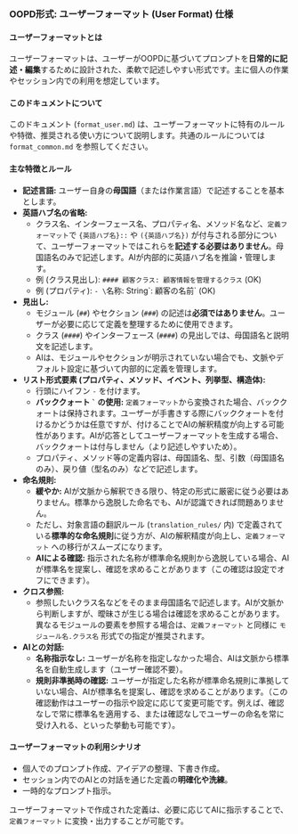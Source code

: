 ### OOPD形式: ユーザーフォーマット (User Format) 仕様

#### ユーザーフォーマットとは

ユーザーフォーマットは、ユーザーがOOPDに基づいてプロンプトを**日常的に記述・編集**するために設計された、柔軟で記述しやすい形式です。主に個人の作業やセッション内での利用を想定しています。

#### このドキュメントについて

このドキュメント (`format_user.md`) は、ユーザーフォーマットに特有のルールや特徴、推奨される使い方について説明します。共通のルールについては `format_common.md` を参照してください。

#### 主な特徴とルール

- **記述言語:** ユーザー自身の**母国語**（または作業言語）で記述することを基本とします。
- **英語ハブ名の省略:**
  - クラス名、インターフェース名、プロパティ名、メソッド名など、`定義フォーマット`で `{英語ハブ名}::` や `({英語ハブ名})` が付与される部分について、ユーザーフォーマットではこれらを**記述する必要はありません**。母国語名のみで記述します。AIが内部的に英語ハブ名を推論・管理します。
  - 例 (クラス見出し): `#### 顧客クラス: 顧客情報を管理するクラス` (OK)
  - 例 (プロパティ): `- \`名称: String\`: 顧客の名前` (OK)
- **見出し:**
  - モジュール (`##`) やセクション (`###`) の記述は**必須ではありません**。ユーザーが必要に応じて定義を整理するために使用できます。
  - クラス (`####`) やインターフェース (`####`) の見出しでは、母国語名と説明文を記述します。
  - AIは、モジュールやセクションが明示されていない場合でも、文脈やデフォルト設定に基づいて内部的に定義を管理します。
- **リスト形式要素 (プロパティ、メソッド、イベント、列挙型、構造体):**
  - 行頭にハイフン `-` を付けます。
  - **バッククォート ``` ` ``` の使用:** `定義フォーマット`から変換された場合、バッククォートは保持されます。ユーザーが手書きする際にバッククォートを付けるかどうかは任意ですが、付けることでAIの解釈精度が向上する可能性があります。AIが応答としてユーザーフォーマットを生成する場合、バッククォートは付与しません（より記述しやすいため）。
  - プロパティ、メソッド等の定義内容は、母国語名、型、引数（母国語名のみ）、戻り値（型名のみ）などで記述します。
- **命名規則:**
  - **緩やか:** AIが文脈から解釈できる限り、特定の形式に厳密に従う必要はありません。標準から逸脱した命名でも、AIが認識できれば問題ありません。
  - ただし、対象言語の翻訳ルール (`translation_rules/` 内) で定義されている**標準的な命名規則**に従う方が、AIの解釈精度が向上し、`定義フォーマット` への移行がスムーズになります。
  - **AIによる確認:** 指示された名称が標準命名規則から逸脱している場合、AIが標準名を提案し、確認を求めることがあります（この確認は設定でオフにできます）。
- **クロス参照:**
  - 参照したいクラス名などをそのまま母国語名で記述します。AIが文脈から判断しますが、曖昧さが生じる場合は確認を求めることがあります。異なるモジュールの要素を参照する場合は、`定義フォーマット` と同様に `モジュール名.クラス名` 形式での指定が推奨されます。
- **AIとの対話:**
  - **名称指示なし:** ユーザーが名称を指定しなかった場合、AIは文脈から標準名を自動生成します（ユーザー確認不要）。
  - **規則非準拠時の確認:** ユーザーが指定した名称が標準命名規則に準拠していない場合、AIが標準名を提案し、確認を求めることがあります。（この確認動作はユーザーの指示や設定に応じて変更可能です。例えば、確認なしで常に標準名を適用する、または確認なしでユーザーの命名を常に受け入れる、といった挙動も可能です）。

#### ユーザーフォーマットの利用シナリオ

- 個人でのプロンプト作成、アイデアの整理、下書き作成。
- セッション内でのAIとの対話を通じた定義の**明確化や洗練**。
- 一時的なプロンプト指示。

ユーザーフォーマットで作成された定義は、必要に応じてAIに指示することで、`定義フォーマット` に変換・出力することが可能です。
